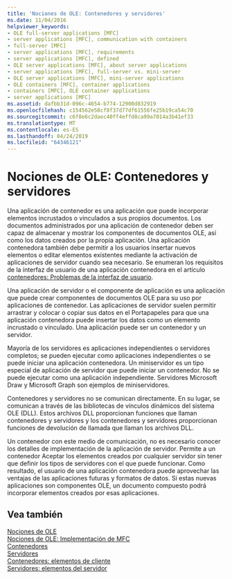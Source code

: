 ```yaml
---
title: 'Nociones de OLE: Contenedores y servidores'
ms.date: 11/04/2016
helpviewer_keywords:
- OLE full-server applications [MFC]
- server applications [MFC], communication with containers
- full-server [MFC]
- server applications [MFC], requirements
- server applications [MFC], defined
- OLE server applications [MFC], about server applications
- server applications [MFC], full-server vs. mini-server
- OLE server applications [MFC], mini-server applications
- OLE containers [MFC], container applications
- containers [MFC], OLE container applications
- server applications [MFC]
ms.assetid: dafbb31d-096c-4654-b774-12900d832919
ms.openlocfilehash: c154562e58cf8f37d77df61556fe25b19ca54c70
ms.sourcegitcommit: c6f8e6c2daec40ff4effd8ca99a7014a3b41ef33
ms.translationtype: MT
ms.contentlocale: es-ES
ms.lasthandoff: 04/24/2019
ms.locfileid: "64346121"
---
```

# <a name="ole-background-containers-and-servers"></a>Nociones de OLE: Contenedores y servidores

Una aplicación de contenedor es una aplicación que puede incorporar elementos incrustados o vinculados a sus propios documentos. Los documentos administrados por una aplicación de contenedor deben ser capaz de almacenar y mostrar los componentes de documentos OLE, así como los datos creados por la propia aplicación. Una aplicación contenedora también debe permitir a los usuarios insertar nuevos elementos o editar elementos existentes mediante la activación de aplicaciones de servidor cuando sea necesario. Se enumeran los requisitos de la interfaz de usuario de una aplicación contenedora en el artículo [contenedores: Problemas de la interfaz de usuario](../mfc/containers-user-interface-issues.md).

Una aplicación de servidor o el componente de aplicación es una aplicación que puede crear componentes de documentos OLE para su uso por aplicaciones de contenedor. Las aplicaciones de servidor suelen permitir arrastrar y colocar o copiar sus datos en el Portapapeles para que una aplicación contenedora puede insertar los datos como un elemento incrustado o vinculado. Una aplicación puede ser un contenedor y un servidor.

Mayoría de los servidores es aplicaciones independientes o servidores completos; se pueden ejecutar como aplicaciones independientes o se puede iniciar una aplicación contenedora. Un miniservidor es un tipo especial de aplicación de servidor que puede iniciar un contenedor. No se puede ejecutar como una aplicación independiente. Servidores Microsoft Draw y Microsoft Graph son ejemplos de miniservidores.

Contenedores y servidores no se comunican directamente. En su lugar, se comunican a través de las bibliotecas de vínculos dinámicos del sistema OLE (DLL). Estos archivos DLL proporcionan funciones que llaman contenedores y servidores y los contenedores y servidores proporcionan funciones de devolución de llamada que llaman los archivos DLL.

Un contenedor con este medio de comunicación, no es necesario conocer los detalles de implementación de la aplicación de servidor. Permite a un contenedor Aceptar los elementos creados por cualquier servidor sin tener que definir los tipos de servidores con el que puede funcionar. Como resultado, el usuario de una aplicación contenedora puede aprovechar las ventajas de las aplicaciones futuras y formatos de datos. Si estas nuevas aplicaciones son componentes OLE, un documento compuesto podrá incorporar elementos creados por esas aplicaciones.

## <a name="see-also"></a>Vea también

[Nociones de OLE](../mfc/ole-background.md)<br/>
[Nociones de OLE: Implementación de MFC](../mfc/ole-background-mfc-implementation.md)<br/>
[Contenedores](../mfc/containers.md)<br/>
[Servidores](../mfc/servers.md)<br/>
[Contenedores: elementos de cliente](../mfc/containers-client-items.md)<br/>
[Servidores: elementos del servidor](../mfc/servers-server-items.md)
